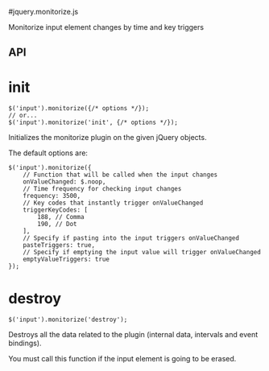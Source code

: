 #jquery.monitorize.js

Monitorize input element changes by time and key triggers

## API

# init

```
$('input').monitorize({/* options */});
// or...
$('input').monitorize('init', {/* options */});
```

Initializes the monitorize plugin on the given jQuery objects.

The default options are:

```
$('input').monitorize({
	// Function that will be called when the input changes
    onValueChanged: $.noop,
	// Time frequency for checking input changes
	frequency: 3500,
    // Key codes that instantly trigger onValueChanged
    triggerKeyCodes: [
        188, // Comma
        190, // Dot
    ],
    // Specify if pasting into the input triggers onValueChanged
    pasteTriggers: true,
    // Specify if emptying the input value will trigger onValueChanged
    emptyValueTriggers: true
});
```

# destroy

```
$('input').monitorize('destroy');
```

Destroys all the data related to the plugin (internal data, intervals and event bindings).

You must call this function if the input element is going to be erased.
